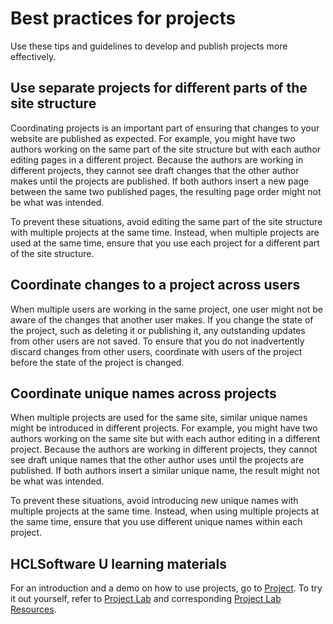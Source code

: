# Best practices for projects

Use these tips and guidelines to develop and publish projects more effectively.

## Use separate projects for different parts of the site structure

Coordinating projects is an important part of ensuring that changes to your website are published as expected. For example, you might have two authors working on the same part of the site structure but with each author editing pages in a different project. Because the authors are working in different projects, they cannot see draft changes that the other author makes until the projects are published. If both authors insert a new page between the same two published pages, the resulting page order might not be what was intended.

To prevent these situations, avoid editing the same part of the site structure with multiple projects at the same time. Instead, when multiple projects are used at the same time, ensure that you use each project for a different part of the site structure.

## Coordinate changes to a project across users

When multiple users are working in the same project, one user might not be aware of the changes that another user makes. If you change the state of the project, such as deleting it or publishing it, any outstanding updates from other users are not saved. To ensure that you do not inadvertently discard changes from other users, coordinate with users of the project before the state of the project is changed.

## Coordinate unique names across projects

When multiple projects are used for the same site, similar unique names might be introduced in different projects. For example, you might have two authors working on the same site but with each author editing in a different project. Because the authors are working in different projects, they cannot see draft unique names that the other author uses until the projects are published. If both authors insert a similar unique name, the result might not be what was intended.

To prevent these situations, avoid introducing new unique names with multiple projects at the same time. Instead, when using multiple projects at the same time, ensure that you use different unique names within each project.

## HCLSoftware U learning materials

For an introduction and a demo on how to use projects, go to [Project](https://hclsoftwareu.hcltechsw.com/component/axs/?view=sso_config&id=3&forward=https%3A%2F%2Fhclsoftwareu.hcltechsw.com%2Fcourses%2Flesson%2F%3Fid%3D2791). To try it out yourself, refer to [Project Lab](https://hclsoftwareu.hcltechsw.com/images/Lc4sMQCcN5uxXmL13gSlsxClNTU3Mjc3NTc4MTc2/DS_Academy/DX/Business_User/HDX-BU-200_Project_Lab.pdf) and corresponding [Project Lab Resources](https://hclsoftwareu.hcltechsw.com/images/Lc4sMQCcN5uxXmL13gSlsxClNTU3Mjc3NTc4MTc2/DS_Academy/DX/Business_User/HDX-BU-200_Project_Lab_Resources.zip).


